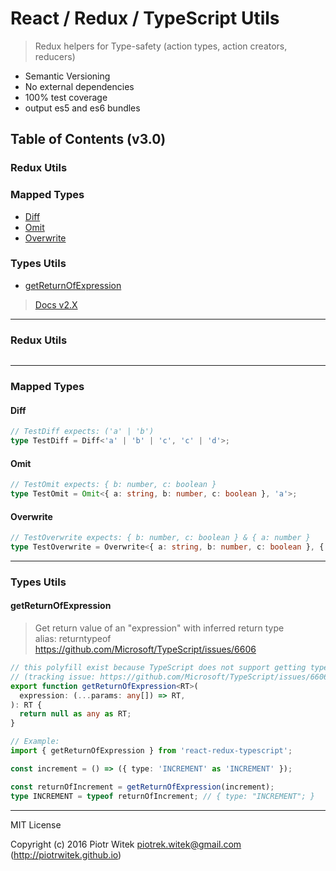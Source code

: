 # React / Redux / TypeScript Utils
> Redux helpers for Type-safety (action types, action creators, reducers)
- Semantic Versioning
- No external dependencies
- 100% test coverage
- output es5 and es6 bundles

## Table of Contents (v3.0)

### Redux Utils

### Mapped Types
- [Diff](#diff)
- [Omit](#omit)
- [Overwrite](#overwrite)

### Types Utils
- [getReturnOfExpression](#getreturnofexpression)

> [Docs v2.X](#READMEv2.0.md)

---

### Redux Utils

```ts


```

---

### Mapped Types

#### Diff
```ts
// TestDiff expects: ('a' | 'b')
type TestDiff = Diff<'a' | 'b' | 'c', 'c' | 'd'>;
```

#### Omit
```ts
// TestOmit expects: { b: number, c: boolean }
type TestOmit = Omit<{ a: string, b: number, c: boolean }, 'a'>;
```

#### Overwrite
```ts
// TestOverwrite expects: { b: number, c: boolean } & { a: number }
type TestOverwrite = Overwrite<{ a: string, b: number, c: boolean }, { a: number }>;
```

---

### Types Utils

#### getReturnOfExpression
> Get return value of an "expression" with inferred return type  
> alias: returntypeof  
https://github.com/Microsoft/TypeScript/issues/6606

```ts
// this polyfill exist because TypeScript does not support getting type of expression 
// (tracking issue: https://github.com/Microsoft/TypeScript/issues/6606)
export function getReturnOfExpression<RT>(
  expression: (...params: any[]) => RT,
): RT {
  return null as any as RT;
}

// Example:
import { getReturnOfExpression } from 'react-redux-typescript';

const increment = () => ({ type: 'INCREMENT' as 'INCREMENT' });

const returnOfIncrement = getReturnOfExpression(increment);
type INCREMENT = typeof returnOfIncrement; // { type: "INCREMENT"; }
```

---
MIT License

Copyright (c) 2016 Piotr Witek <piotrek.witek@gmail.com> (http://piotrwitek.github.io)
